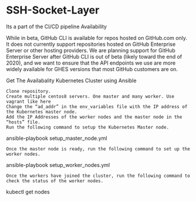 # SSH-Socket-Layer
Its a part of the CI/CD pipeline
Availability

While in beta, GitHub CLI is available for repos hosted on GitHub.com only. It does not currently support repositories hosted on GitHub Enterprise Server or other hosting providers. We are planning support for GitHub Enterprise Server after GitHub CLI is out of beta (likely toward the end of 2020), and we want to ensure that the API endpoints we use are more widely available for GHES versions that most GitHub customers are on.

Get The Availabality
Kubernetes Cluster using Ansible

    Clone repository.
    Create multiple centos8 servers. One master and many worker. Use vagrant like here
    Change the “ad_addr” in the env_variables file with the IP address of the Kubernetes master node.
    Add the IP Addresses of the worker nodes and the master node in the “hosts” file.
    Run the following command to setup the Kubernetes Master node.

ansible-playbook setup_master_node.yml

    Once the master node is ready, run the following command to set up the worker nodes.

ansible-playbook setup_worker_nodes.yml

    Once the workers have joined the cluster, run the following command to check the status of the worker nodes.

kubectl get nodes
